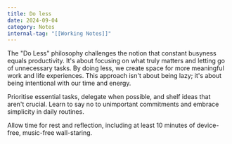 ```yaml
---
title: Do less
date: 2024-09-04
category: Notes
internal-tag: "[[Working Notes]]"
---
```

The "Do Less" philosophy challenges the notion that constant busyness equals productivity. It's about focusing on what truly matters and letting go of unnecessary tasks. By doing less, we create space for more meaningful work and life experiences. This approach isn't about being lazy; it's about being intentional with our time and energy.  

Prioritise essential tasks, delegate when possible, and shelf ideas that aren't crucial. Learn to say no to unimportant commitments and embrace simplicity in daily routines. 

Allow time for rest and reflection, including at least 10 minutes of device-free, music-free wall-staring. 